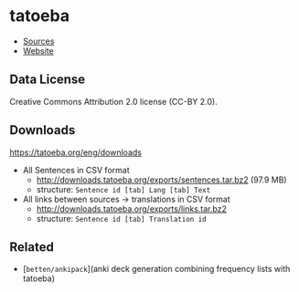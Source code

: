 # tatoeba

- [Sources](https://github.com/Tatoeba/tatoeba2)
- [Website](https://tatoeba.org/eng/)

## Data License

Creative Commons Attribution 2.0 license (CC-BY 2.0).

## Downloads

https://tatoeba.org/eng/downloads

- All Sentences in CSV format
  - http://downloads.tatoeba.org/exports/sentences.tar.bz2 (97.9 MB)
  - structure: `Sentence id [tab] Lang [tab] Text`
- All links between sources -> translations in CSV format
  - http://downloads.tatoeba.org/exports/links.tar.bz2
  - structure: `Sentence id [tab] Translation id`

## Related

- [`betten/ankipack`](anki deck generation combining frequency lists with tatoeba)
